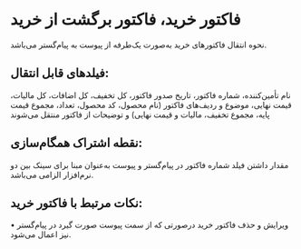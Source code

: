 # فاکتور خرید، فاکتور برگشت از خرید

نحوه انتقال فاکتورهای خرید به‌صورت یک‌طرفه از پیوست به پیام‌گستر می‌باشد.

## فیلدهای قابل انتقال: 

نام تأمین‌کننده، شماره فاکتور، تاریخ صدور فاکتور، کل تخفیف، کل اضافات، کل مالیات، قیمت نهایی، موضوع و ردیف‌های فاکتور (نام محصول، کد محصول، تعداد، مجموع قیمت پایه، مجموع تخفیف، مالیات و قیمت نهایی) و توضیحات از فاکتور منتقل می‌شوند

## نقطه اشتراک همگام‌سازی:

مقدار داشتن فیلد شماره فاکتور در پیام‌گستر و پیوست به‌عنوان مبنا برای سینک بین دو نرم‌افزار الزامی می‌باشد.

## نکات مرتبط با فاکتور خرید:

•    ویرایش و حذف فاکتور خرید درصورتی که از سمت پیوست صورت گیرد در پیام‌گستر نیز اعمال می‌شود.
